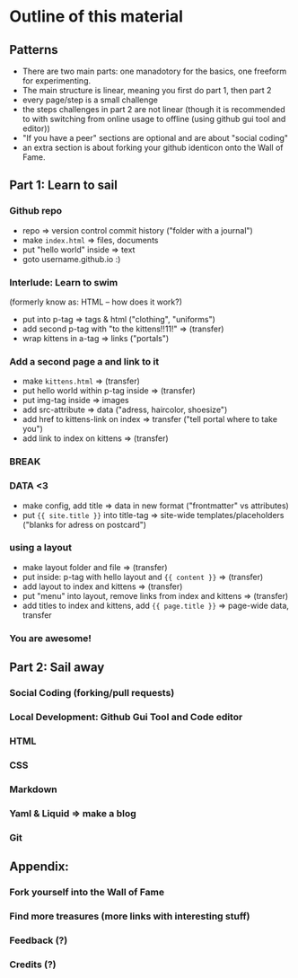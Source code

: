 # Outline of this material

## Patterns

- There are two main parts: one manadotory for the basics, one freeform for experimenting.
- The main structure is linear, meaning you first do part 1, then part 2
- every page/step is a small challenge
- the steps challenges in part 2 are not linear (though it is recommended to with switching from online usage to offline (using github gui tool and editor))
- "If you have a peer" sections are optional and are about "social coding"
- an extra section is about forking your github identicon onto the Wall of Fame.

## Part 1: Learn to sail

### Github repo
- repo => version control commit history ("folder with a journal")
- make `index.html` => files, documents
- put "hello world" inside => text
- goto username.github.io :)

### Interlude: Learn to swim

(formerly know as: HTML – how does it work?)

  - put into p-tag => tags & html ("clothing", "uniforms")
  - add second p-tag with "to the kittens!!11!" => (transfer)
  - wrap kittens in a-tag => links ("portals")

### Add a second page a and link to it
- make `kittens.html` => (transfer)
- put hello world within p-tag inside => (transfer)
- put img-tag inside => images
- add src-attribute => data ("adress, haircolor, shoesize")
- add href to kittens-link on index => transfer ("tell portal where to take you")
- add link to index on kittens => (transfer)

### BREAK

### DATA <3
- make config, add title => data in new format ("frontmatter" vs attributes)
- put `{{ site.title }}` into title-tag => site-wide templates/placeholders ("blanks for adress on postcard")

### using a layout
- make layout folder and file => (transfer)
- put inside: p-tag with hello layout and `{{ content }}` => (transfer)
- add layout to index and kittens => (transfer)
- put "menu" into layout, remove links from index and kittens  => (transfer)
- add titles to index and kittens, add `{{ page.title }}` => page-wide data, transfer

### You are awesome!


## Part 2: Sail away

### Social Coding (forking/pull requests)
### Local Development: Github Gui Tool and Code editor
### HTML
### CSS
### Markdown
### Yaml & Liquid => make a blog
### Git

## Appendix: 
### Fork yourself into the Wall of Fame
### Find more treasures (more links with interesting stuff)
### Feedback (?)
### Credits (?)
